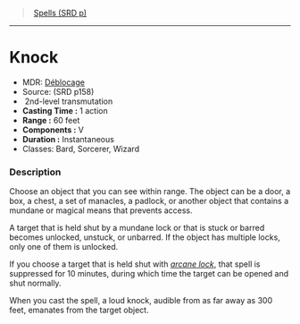 ﻿---
!SpellItem
Family: SpellVO
Level: 2
Type: transmutation
CastingTime: 1 action
Range: 60 feet
Components: V
Duration: Instantaneous
Classes: Bard, Sorcerer, Wizard
Id: spells_vo.md#knock
ParentLink: spells_vo.md#spells-srd-p
Name: Knock
ParentName: Spells (SRD p)
NameLevel: 1
AltName: '[Déblocage](hd_spells_deblocage.md)'
Source: (SRD p158)
Attributes:
  Name: Knock
  Markdown: >+
    # <!--Name-->Knock<!--/Name-->


    - MDR: <!--AltName-->[Déblocage](hd_spells_deblocage.md)<!--/AltName-->

    - Source: <!--Source-->(SRD p158)<!--/Source-->

    -  <!--Level-->2<!--/Level-->nd-level <!--Type-->transmutation<!--/Type-->

    - **Casting Time :** <!--CastingTime-->1 action<!--/CastingTime-->

    - **Range :** <!--Range-->60 feet<!--/Range-->

    - **Components :** <!--Components-->V<!--/Components-->

    - **Duration :** <!--Duration-->Instantaneous<!--/Duration-->

    - Classes: <!--Classes-->Bard, Sorcerer, Wizard<!--/Classes-->


    ### Description


    Choose an object that you can see within range. The object can be a door, a box, a chest, a set of manacles, a padlock, or another object that contains a mundane or magical means that prevents access.


    A target that is held shut by a mundane lock or that is stuck or barred becomes unlocked, unstuck, or unbarred. If the object has multiple locks, only one of them is unlocked.


    If you choose a target that is held shut with _[arcane lock](spells_vo.hd#arcane-lock)_, that spell is suppressed for 10 minutes, during which time the target can be opened and shut normally.


    When you cast the spell, a loud knock, audible from as far away as 300 feet, emanates from the target object.

  AltName: '[Déblocage](hd_spells_deblocage.md)'
  Source: (SRD p158)
  Level: 2
  Type: transmutation
  CastingTime: 1 action
  Range: 60 feet
  Components: V
  Duration: Instantaneous
  Classes: Bard, Sorcerer, Wizard
AttributesDictionary: >+
  Name: Knock

  Markdown: >+

    # <!--Name-->Knock<!--/Name-->





    - MDR: <!--AltName-->[Déblocage](hd_spells_deblocage.md)<!--/AltName-->



    - Source: <!--Source-->(SRD p158)<!--/Source-->



    -  <!--Level-->2<!--/Level-->nd-level <!--Type-->transmutation<!--/Type-->



    - **Casting Time :** <!--CastingTime-->1 action<!--/CastingTime-->



    - **Range :** <!--Range-->60 feet<!--/Range-->



    - **Components :** <!--Components-->V<!--/Components-->



    - **Duration :** <!--Duration-->Instantaneous<!--/Duration-->



    - Classes: <!--Classes-->Bard, Sorcerer, Wizard<!--/Classes-->





    ### Description





    Choose an object that you can see within range. The object can be a door, a box, a chest, a set of manacles, a padlock, or another object that contains a mundane or magical means that prevents access.





    A target that is held shut by a mundane lock or that is stuck or barred becomes unlocked, unstuck, or unbarred. If the object has multiple locks, only one of them is unlocked.





    If you choose a target that is held shut with _[arcane lock](spells_vo.hd#arcane-lock)_, that spell is suppressed for 10 minutes, during which time the target can be opened and shut normally.





    When you cast the spell, a loud knock, audible from as far away as 300 feet, emanates from the target object.



  AltName: '[Déblocage](hd_spells_deblocage.md)'

  Source: (SRD p158)

  Level: 2

  Type: transmutation

  CastingTime: 1 action

  Range: 60 feet

  Components: V

  Duration: Instantaneous

  Classes: Bard, Sorcerer, Wizard

---
> [Spells (SRD p)](srd_spells.md)

---

# Knock

- MDR: [Déblocage](hd_spells_deblocage.md)
- Source: (SRD p158)
-  2nd-level transmutation
- **Casting Time :** 1 action
- **Range :** 60 feet
- **Components :** V
- **Duration :** Instantaneous
- Classes: Bard, Sorcerer, Wizard

### Description

Choose an object that you can see within range. The object can be a door, a box, a chest, a set of manacles, a padlock, or another object that contains a mundane or magical means that prevents access.

A target that is held shut by a mundane lock or that is stuck or barred becomes unlocked, unstuck, or unbarred. If the object has multiple locks, only one of them is unlocked.

If you choose a target that is held shut with _[arcane lock](spells_vo.hd#arcane-lock)_, that spell is suppressed for 10 minutes, during which time the target can be opened and shut normally.

When you cast the spell, a loud knock, audible from as far away as 300 feet, emanates from the target object.

